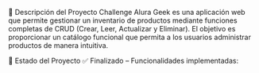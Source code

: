 
📝 Descripción del Proyecto
Challenge Alura Geek es una aplicación web que permite gestionar un inventario de productos mediante funciones completas de CRUD (Crear, Leer, Actualizar y Eliminar). 
El objetivo es proporcionar un catálogo funcional que permita a los usuarios administrar productos de manera intuitiva.

🚀 Estado del Proyecto
✅ Finalizado – Funcionalidades implementadas:
